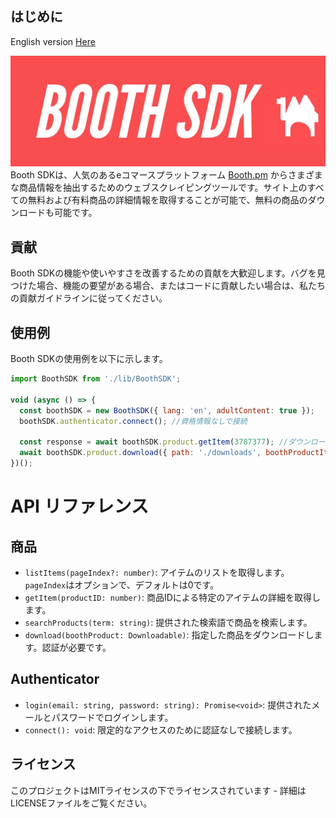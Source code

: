 ## **はじめに**
<p>English version <a href="readme-en.md">Here</a></p>
<img src="banner.jpg">
Booth SDKは、人気のあるeコマースプラットフォーム <a href="https://booth.pm">Booth.pm</a> からさまざまな商品情報を抽出するためのウェブスクレイピングツールです。サイト上のすべての無料および有料商品の詳細情報を取得することが可能で、無料の商品のダウンロードも可能です。

## **貢献**

Booth SDKの機能や使いやすさを改善するための貢献を大歓迎します。バグを見つけた場合、機能の要望がある場合、またはコードに貢献したい場合は、私たちの貢献ガイドラインに従ってください。

## **使用例**

Booth SDKの使用例を以下に示します。

```jsx
import BoothSDK from './lib/BoothSDK';

void (async () => {
  const boothSDK = new BoothSDK({ lang: 'en', adultContent: true });
  boothSDK.authenticator.connect(); //資格情報なしで接続

  const response = await boothSDK.product.getItem(3787377); //ダウンロードする商品のID
  await boothSDK.product.download({ path: './downloads', boothProductItem: response }); // ./downloadsに保存
})();

```
# API リファレンス

## 商品

- `listItems(pageIndex?: number)`: アイテムのリストを取得します。`pageIndex`はオプションで、デフォルトは0です。
- `getItem(productID: number)`: 商品IDによる特定のアイテムの詳細を取得します。
- `searchProducts(term: string)`: 提供された検索語で商品を検索します。
- `download(boothProduct: Downloadable)`: 指定した商品をダウンロードします。認証が必要です。

## Authenticator

- `login(email: string, password: string): Promise<void>`: 提供されたメールとパスワードでログインします。
- `connect(): void`: 限定的なアクセスのために認証なしで接続します。

## **ライセンス**

このプロジェクトはMITライセンスの下でライセンスされています - 詳細はLICENSEファイルをご覧ください。
